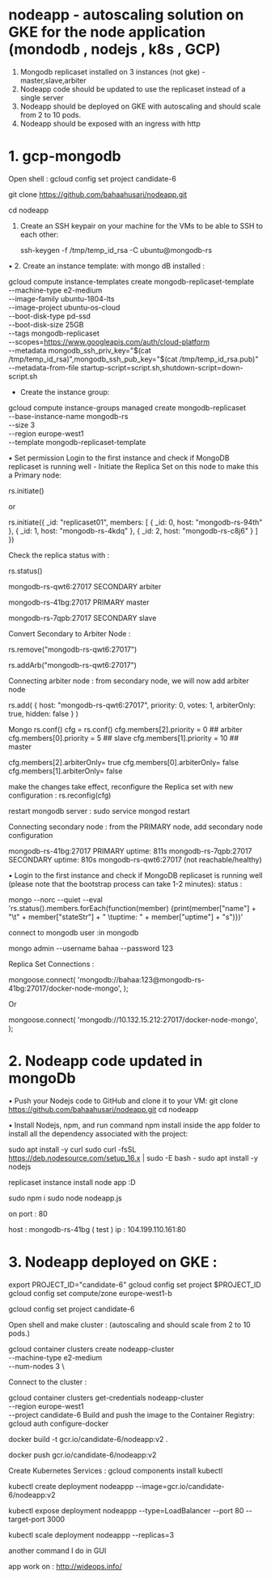 # nodeapp  - autoscaling solution on GKE for the node application  (mondodb , nodejs , k8s , GCP)

1. Mongodb replicaset installed on 3 instances (not gke) - master,slave,arbiter
2. Nodeapp code should be updated to use the replicaset instead of a single server
3. Nodeapp should be deployed on GKE with autoscaling and should scale from 2 to 10 pods.
4. Nodeapp should be exposed with an ingress with http


# 1. gcp-mongodb
Open shell :
gcloud config set project candidate-6

git clone https://github.com/bahaahusari/nodeapp.git

cd nodeapp
1.	Create an SSH keypair on your machine for the VMs to be able to SSH to each other:

	ssh-keygen -f /tmp/temp_id_rsa -C ubuntu@mongodb-rs

•	2. Create an instance template: with mongo dB installed :

gcloud compute instance-templates create mongodb-replicaset-template \
    --machine-type e2-medium\
    --image-family ubuntu-1804-lts \
    --image-project ubuntu-os-cloud \
    --boot-disk-type pd-ssd \
    --boot-disk-size 25GB \
    --tags mongodb-replicaset \
	   --scopes=https://www.googleapis.com/auth/cloud-platform \
    --metadata mongodb_ssh_priv_key="$(cat /tmp/temp_id_rsa)",mongodb_ssh_pub_key="$(cat /tmp/temp_id_rsa.pub)" \
    --metadata-from-file startup-script=script.sh,shutdown-script=down-script.sh

* Create the instance group:


gcloud compute instance-groups managed create mongodb-replicaset \
    --base-instance-name mongodb-rs\
    --size 3 \
    --region europe-west1 \
    --template mongodb-replicaset-template
    
•	Set permission Login to the first instance and check if MongoDB replicaset is running well
	- Initiate the Replica Set on this node to make this a Primary node:
	
rs.initiate()

or

rs.initiate({
_id: "replicaset01",
members: [
{ _id: 0, host: "mongodb-rs-94th" },
{ _id: 1, host: "mongodb-rs-4kdq" },
{ _id: 2, host: "mongodb-rs-c8j6" }
]
})

Check the replica status with :

rs.status()

mongodb-rs-qwt6:27017   SECONDARY       arbiter

mongodb-rs-41bg:27017   PRIMARY         master

mongodb-rs-7qpb:27017   SECONDARY  slave




Convert Secondary to Arbiter Node : 

rs.remove("mongodb-rs-qwt6:27017")

rs.addArb("mongodb-rs-qwt6:27017")

Connecting arbiter node : from secondary node, we will now add arbiter node

rs.add( { host: "mongodb-rs-qwt6:27017", priority: 0, votes: 1, arbiterOnly: true, hidden: false } )


Mongo 
rs.conf()
cfg = rs.conf()
cfg.members[2].priority = 0  ## arbiter
cfg.members[0].priority = 5   ## slave
cfg.members[1].priority = 10   ## master

cfg.members[2].arbiterOnly= true
cfg.members[0].arbiterOnly= false
cfg.members[1].arbiterOnly= false

make the changes take effect, reconfigure the Replica set with new configuration :
rs.reconfig(cfg)

restart mongodb server :
sudo service mongod restart

Connecting secondary node : from the PRIMARY node, add secondary node configuration

mongodb-rs-41bg:27017   PRIMARY         uptime: 811s
mongodb-rs-7qpb:27017   SECONDARY       uptime: 810s
mongodb-rs-qwt6:27017   (not reachable/healthy)   

•	Login to the first instance and check if MongoDB replicaset is running well (please note that the bootstrap process can take 1-2 minutes):
status :

mongo --norc --quiet --eval 'rs.status().members.forEach(function(member) {print(member["name"] + "\t" + member["stateStr"] + "  \tuptime: " + member["uptime"] + "s")})'



connect to mongodb user :in mongodb 

mongo admin --username bahaa --password 123

Replica Set Connections :

mongoose.connect(
'mongodb://bahaa:123@mongodb-rs-41bg:27017/docker-node-mongo',
);

Or 

mongoose.connect(
 'mongodb://10.132.15.212:27017/docker-node-mongo',   
);


# 2. Nodeapp code updated in mongoDb

•	Push your Nodejs code to GitHub and clone it to your VM:
git clone https://github.com/bahaahusari/nodeapp.git
cd nodeapp

•	Install Nodejs, npm, and run command npm install inside the app folder to install all the dependency associated with the project:

sudo apt install -y curl
sudo curl -fsSL https://deb.nodesource.com/setup_16.x | sudo -E bash -
sudo apt install -y nodejs

replicaset instance install node app :D

sudo npm i 
sudo node nodeapp.js

on port : 80

host : mongodb-rs-41bg   (      test  )
ip : 104.199.110.161:80  


#  3. Nodeapp deployed on GKE :

export PROJECT_ID="candidate-6"
gcloud config set project $PROJECT_ID
gcloud config set compute/zone europe-west1-b

gcloud config set project candidate-6

Open shell and make cluster :  (autoscaling and should scale from 2 to 10 pods.)

gcloud container clusters create nodeapp-cluster \
	--machine-type e2-medium \
	--num-nodes 3 \

Connect to the cluster :

gcloud container clusters get-credentials nodeapp-cluster \
--region europe-west1 \
--project candidate-6
Build and push the image to the Container Registry:
gcloud auth configure-docker

docker build -t gcr.io/candidate-6/nodeapp:v2 .

docker push gcr.io/candidate-6/nodeapp:v2

Create Kubernetes Services :
gcloud components install kubectl

kubectl create deployment nodeappp --image=gcr.io/candidate-6/nodeapp:v2

kubectl expose deployment nodeappp --type=LoadBalancer --port 80 --target-port 3000

kubectl scale deployment nodeappp --replicas=3


another command I do in GUI

app work on :        http://wideops.info/
 
